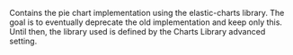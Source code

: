 Contains the pie chart implementation using the elastic-charts library. The goal is to eventually deprecate the old implementation and keep only this. Until then, the library used is defined by the Charts Library advanced setting.